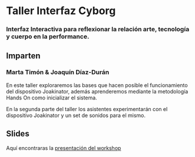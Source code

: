# Taller Interfaz Cyborg

### Interfaz Interactiva para reflexionar la relación arte, tecnología y cuerpo en la performance.

## Imparten

### Marta Timón & Joaquín Díaz-Durán

En este taller exploraremos las bases que hacen posible el funcionamiento del dispositivo Joakinator, además aprenderemos mediante la metodología Hands On como inicializar el sistema.

En la segunda parte del taller los asistentes experimentarán con el dispositivo Joakinator y un set de sonidos para el mismo.

## Slides

Aquí encontraras la [presentación del workshop](https://docs.google.com/presentation/d/1TfPGoWbZKXpSUWjrv5Y0VLnvYOCxZb2MFB6kBpDMP4w/edit?usp=sharing)
